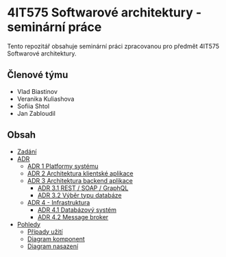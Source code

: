 # 4IT575 Softwarové architektury - seminární práce

Tento repozitář obsahuje seminární práci zpracovanou pro předmět 4IT575 Softwarové architektury.

## Členové týmu

- Vlad Biastinov
- Veranika Kuliashova
- Sofiia Shtol
- Jan Zabloudil

## Obsah

- [Zadání](assignment.md) 
- [ADR](/adr/README.md)
  - [ADR 1 Platformy systému](adr/1-platforms.md)
  - [ADR 2 Architektura klientské aplikace](adr/2-client.md)
  - [ADR 3 Architektura backend aplikace](adr/3-backend.md)
    - [ADR 3.1 REST / SOAP / GraphQL](adr/3.1-rest-soap-graphql.md)
    - [ADR 3.2 Výběr typu databáze](adr/3.2-db.md)
  - [ADR 4 - Infrastruktura](adr/4-infrastructure.md)
    - [ADR 4.1 Databázový systém](adr/4.1-database-system.md)
    - [ADR 4.2 Message broker](adr/4.2-message-broker.md)
- [Pohledy](diagrams/README.md)
  - [Případy užití](diagrams/use-cases/README.md)
  - [Diagram komponent](diagrams/components/README.md)
  - [Diagram nasazení](diagrams/deployment/README.md)
